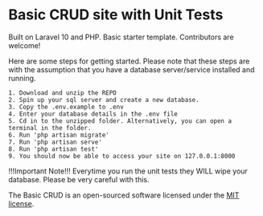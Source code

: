 
# Basic CRUD site with Unit Tests

Built on Laravel 10 and PHP. Basic starter template. Contributors are welcome!

Here are some steps for getting started. Please note that these steps are with the assumption that you have a database server/service installed and running.

    1. Download and unzip the REPO
    2. Spin up your sql server and create a new database.
    3. Copy the .env.example to .env
    4. Enter your database details in the .env file
    5. Cd in to the unzipped folder. Alternatively, you can open a terminal in the folder.
    6. Run 'php artisan migrate'
    7. Run 'php artisan serve'
    8. Run 'php artisan test'
    9. You should now be able to access your site on 127.0.0.1:8000

!!!Important Note!!! Everytime you run the unit tests they WILL wipe your database. Please be very careful with this.

The Basic CRUD is an open-sourced software licensed under the [MIT license](https://opensource.org/licenses/MIT).
